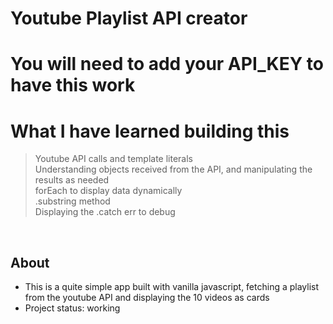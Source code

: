 # Youtube Playlist API creator
# You will need to add your API_KEY to have this work

# What I have learned building this

> Youtube API calls and template literals     
> Understanding objects received from the API, and manipulating the results as needed  
> forEach to display data dynamically   
> .substring method    
> Displaying the .catch err to debug   

&nbsp;
&nbsp;
&nbsp;

## About

* This is a quite simple app built with vanilla javascript, fetching a playlist from the youtube API and displaying the 10 videos as cards
* Project status: working
